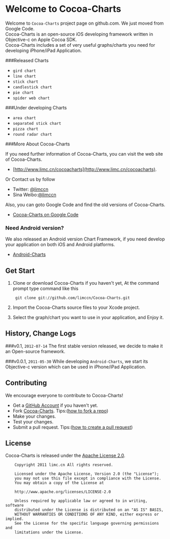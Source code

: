 # Welcome to Cocoa-Charts

Welcome to `Cocoa-Charts` project page on github.com. We just moved from Google Code.<br />
Cocoa-Charts is an open-source iOS developing framework written in Objective-c on Apple Cocoa SDK.<br />
Cocoa-Charts includes a set of very useful graphs/charts you need for developing iPhone/iPad Application.<br />

###Released Charts
- `gird chart`
- `line chart`
- `stick chart`
- `candlestick chart`
- `pie chart`
- `spider web chart`

###Under developing Charts
- `area chart`
- `separated stick chart`
- `pizza chart`
- `round radar chart`
    
###More About Cocoa-Charts

If you need further information of Cocoa-Charts, you can visit the web site of Cocoa-Charts.

- [http://www.limc.cn/cocoacharts](http://www.limc.cn/cocoacharts).

Or Contact us by follow

- Twitter: [@limccn](https://twitter.com/limccn)
- Sina Weibo:[@limccn](http://weibo.com/limccn)

Also, you can goto Google Code and find the old versions of Cocoa-Charts.

- [Cocoa-Charts on Google Code](https://code.google.com/p/cocoa-charts/)

### Need Android version?

We also released an Android version Chart Framework, if you need develop your 
application on both iOS and Android platforms.

- [Android-Charts](https://github.com/limccn/Android-Charts.git)

## Get Start

1. Clone or download Cocoa-Charts if you haven't yet, At the command prompt type command like this

        git clone git://github.com/limccn/Cocoa-Charts.git
        
2. Import the Cocoa-Charts source files to your Xcode project.

3. Select the graph/chart you want to use in your application, and Enjoy it.

## History, Change Logs
###v0.1, `2012-07-14`
The first stable version released, we decide to make it an Open-source framework.

###v0.0.1, `2011-05-30`
While developing `Android-Charts`, we start its Objective-c version which can be used in iPhone/iPad Application.

## Contributing

We encourage everyone to contribute to Cocoa-Charts!

- Get a [GitHub Account](https://github.com/signup/free) if you haven't yet.
- Fork [Cocoa-Charts](https://github.com/limccn/Cocoa-Charts.git). Tips:([how to fork a repo](https://help.github.com/articles/fork-a-repo))
- Make your changes.
- Test your changes. 
- Submit a pull request. Tips:([how to create a pull request](https://help.github.com/articles/fork-a-repo)) 

## License

Cocoa-Charts is released under the [Apache License 2.0](http://www.apache.org/licenses/LICENSE-2.0).

        Copyright 2011 limc.cn All rights reserved.
        
        Licensed under the Apache License, Version 2.0 (the "License");
        you may not use this file except in compliance with the License.
        You may obtain a copy of the License at

        http://www.apache.org/licenses/LICENSE-2.0

        Unless required by applicable law or agreed to in writing, software
        distributed under the License is distributed on an "AS IS" BASIS,
        WITHOUT WARRANTIES OR CONDITIONS OF ANY KIND, either express or implied.
        See the License for the specific language governing permissions and
        limitations under the License.
